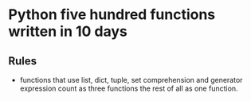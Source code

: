 # Python five hundred functions written in 10 days

## Rules

- functions that use list, dict, tuple, set comprehension and generator expression count as three functions the rest of all  as one function.  
